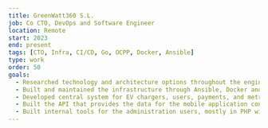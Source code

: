 ```yaml
---
title: GreenWatt360 S.L.
job: Co CTO, DevOps and Software Engineer
location: Remote
start: 2023
end: present
tags: [CTO, Infra, CI/CD, Go, OCPP, Docker, Ansible]
type: work
order: 50
goals:
  - Researched technology and architecture options throughout the engineering organization.
  - Built and maintained the infrastructure through Ansible, Docker and automation tools.
  - Developed central system for EV chargers, users, payments, and metrics in Go with OCPP.
  - Built the API that provides the data for the mobile application consumption.
  - Built internal tools for the administration users, mostly in PHP with Laravel.
---
```


